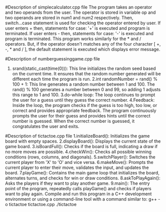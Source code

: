 #Description of simplecalculator.cpp file
The program takes an operator and two operands from the user.
The operator is stored in variable op and two operands are stored in num1 and num2 respectively.
Then, switch...case statement is used for checking the operator entered by user.
If user enters + then, statements for case: '+' is executed and program is terminated.
If user enters - then, statements for case: '-' is executed and program is terminated.
This program works similarly for the * and / operators. But, if the operator doesn't matches any of the four character [ +, -, * and / ], the default statement is executed which displays error message.

#Description of numberguessinggame.cpp file
1. srand(static_cast<unsigned int>(time(0))): This line initializes the random seed based on the current time. It ensures that the random number generated will be different each time the program is run.
2.int randomNumber = rand() % 100 + 1: This line generates a random number between 1 and 100. The rand() % 100 generates a number between 0 and 99, so adding 1 adjusts this range to 1 and 100.
3.do-while loop: The loop continues to prompt the user for a guess until they guess the correct number.
4.Feedback: Inside the loop, the program checks if the guess is too high, too low, or correct and provides appropriate feedback.
The program continuously prompts the user for their guess and provides hints until the correct number is guessed. When the correct number is guessed, it congratulates the user and exits.

#Description of tictactoe.cpp file
1.initializeBoard(): Initializes the game board with empty spaces.
2.displayBoard(): Displays the current state of the game board.
3.isBoardFull(): Checks if the board is full, indicating a draw if no more moves are possible.
4.checkWin(): Checks all possible winning conditions (rows, columns, and diagonals).
5.switchPlayer(): Switches the current player from 'X' to 'O' and vice versa.
6.makeMove(): Prompts the current player to enter their move, validates the input, and updates the board.
7.playGame(): Contains the main game loop that initializes the board, alternates turns, and checks for win or draw conditions.
8.askToPlayAgain(): Asks the players if they want to play another game.
9.main(): The entry point of the program, repeatedly calls playGame() and checks if players want to play again.
Compile and run this program in a C++ development environment or using a command-line tool with a command similar to:
g++ -o tictactoe tictactoe.cpp
./tictactoe


